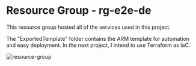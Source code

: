 # Resource Group - rg-e2e-de

This resource group hosted all of the services used in this project.

The "ExportedTemplate" folder contains the ARM template for automation and easy deployment. In the next project, I intend to use Terraform as IaC.

![resource-group](https://github.com/user-attachments/assets/7c5bc29c-12ac-4ccc-b9d9-e77098e0216f)
